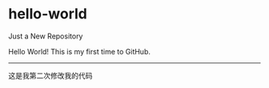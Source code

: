 # hello-world
Just a New Repository

Hello World! This is my first time to GitHub.

-------------

这是我第二次修改我的代码